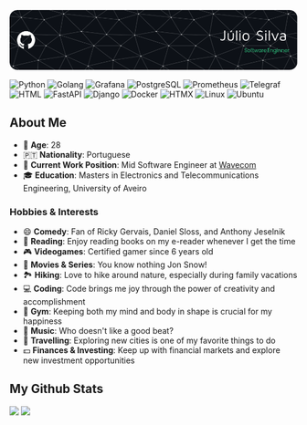 ![Header](images/header1.png)

![Python](https://img.shields.io/badge/-Python-000000?style=flat&logo=python&logoColor=3776AB)
![Golang](https://img.shields.io/badge/-Golang-000000?style=flat&logo=go&logoColor=00ADD8)
![Grafana](https://img.shields.io/badge/-Grafana-000000?style=flat&logo=grafana&logoColor=F46800)
![PostgreSQL](https://img.shields.io/badge/-PostgreSQL-000000?style=flat&logo=postgresql&logoColor=336791)
![Prometheus](https://img.shields.io/badge/-Prometheus-000000?style=flat&logo=prometheus&logoColor=E6522C)
![Telegraf](https://img.shields.io/badge/-Telegraf-000000?style=flat&logo=telegraf&logoColor=00ADD8)
![HTML](https://img.shields.io/badge/-HTML-000000?style=flat&logo=html5&logoColor=E34F26)
![FastAPI](https://img.shields.io/badge/-FastAPI-000000?style=flat&logo=fastapi&logoColor=009688)
![Django](https://img.shields.io/badge/-Django-000000?style=flat&logo=django&logoColor=092E20)
![Docker](https://img.shields.io/badge/-Docker-000000?style=flat&logo=docker&logoColor=2496ED)
![HTMX](https://img.shields.io/badge/-HTMX-000000?style=flat&logo=htmx&logoColor=EA5936)
![Linux](https://img.shields.io/badge/-Linux-000000?style=flat&logo=linux&logoColor=FCC624)
![Ubuntu](https://img.shields.io/badge/-Ubuntu-000000?style=flat&logo=ubuntu&logoColor=E95420)

## About Me

- 📅 **Age**: 28
- 🇵🇹 **Nationality**: Portuguese
- 💼 **Current Work Position**: Mid Software Engineer at [Wavecom](https://wavecom.pt/)
- 🎓 **Education**: Masters in Electronics and Telecommunications Engineering, University of Aveiro

### Hobbies & Interests

- 😄 **Comedy**: Fan of Ricky Gervais, Daniel Sloss, and Anthony Jeselnik
- 📖 **Reading**: Enjoy reading books on my e-reader whenever I get the time
- 🎮 **Videogames**: Certified gamer since 6 years old
- 🍿 **Movies & Series**: You know nothing Jon Snow!
- 🏞️ **Hiking**: Love to hike around nature, especially during family vacations
- 💻 **Coding**: Code brings me joy through the power of creativity and accomplishment
- 💪 **Gym**: Keeping both my mind and body in shape is crucial for my happiness
- 🎵 **Music**: Who doesn't like a good beat?
- 🌇 **Travelling**: Exploring new cities is one of my favorite things to do
- 💵 **Finances & Investing**: Keep up with financial markets and explore new investment opportunities

## My Github Stats

<p>
  <img src="https://github-readme-stats.vercel.app/api/top-langs/?username=jmbcs&theme=github_dark" width="400" />
  <img src="https://github-readme-stats.vercel.app/api?username=jmbcs&count_private=true&theme=github_dark" width="400" />
</p>
